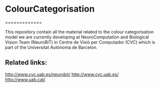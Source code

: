 # ColourCategorisation
=============

This repository contain all the material related to the colour categorisation model we are currently developing at NeuroComputation and Biological Vision Team (NeuroBiT) in Centre de Visió per Computador (CVC) which is part of the Universitat Autònoma de Barcelon.

Related links:
--------
http://www.cvc.uab.es/neurobit/
http://www.cvc.uab.es/
http://www.uab.cat/
